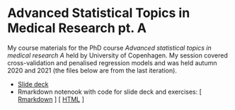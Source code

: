 # Advanced Statistical Topics in Medical Research pt. A

My course materials for the PhD course *Advanced statistical topics in medical research A* held by University of Copenhagen. My session covered cross-validation and penalised regression models and was held autumn 2020 and 2021 (the files below are from the last iteration).

- [Slide deck](E21_adv_stats_topics_ptA_slide_deck_day4.pdf)
- Rmarkdown notenook with code for slide deck and exercises: [ [Rmarkdown](Code-for-slide-deck-on-penalised-and-cross-validation.Rmd) ] [ [HTML](https://htmlpreview.github.io/?https://github.com/epiben/course_adv_stats_A/blob/main/Code-for-slide-deck-on-penalised-and-cross-validation.html) ]
